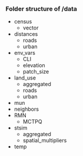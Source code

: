 ### Folder structure of /data

- census
   - vector
- distances
  - roads
  - urban
- env_vars
  - CLI
  - elevation
  - patch_size
- land_use
  - aggregated
  - roads
  - urban
- mun
- neighbors
- RMN
  - MCTPQ
- stsim
  - aggregated
  - spatial_multipliers
- temp